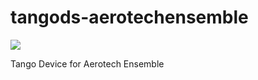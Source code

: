# tangods-aerotechensemble

<img align="center" src="https://nox.apps.okd.maxiv.lu.se/widget?package=tangods-aerotechensemble"/>

Tango Device for Aerotech Ensemble